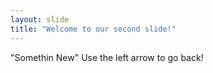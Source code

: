 ```yaml
---
layout: slide
title: "Welcome to our second slide!"
---
```

"Somethin New"
Use the left arrow to go back!
